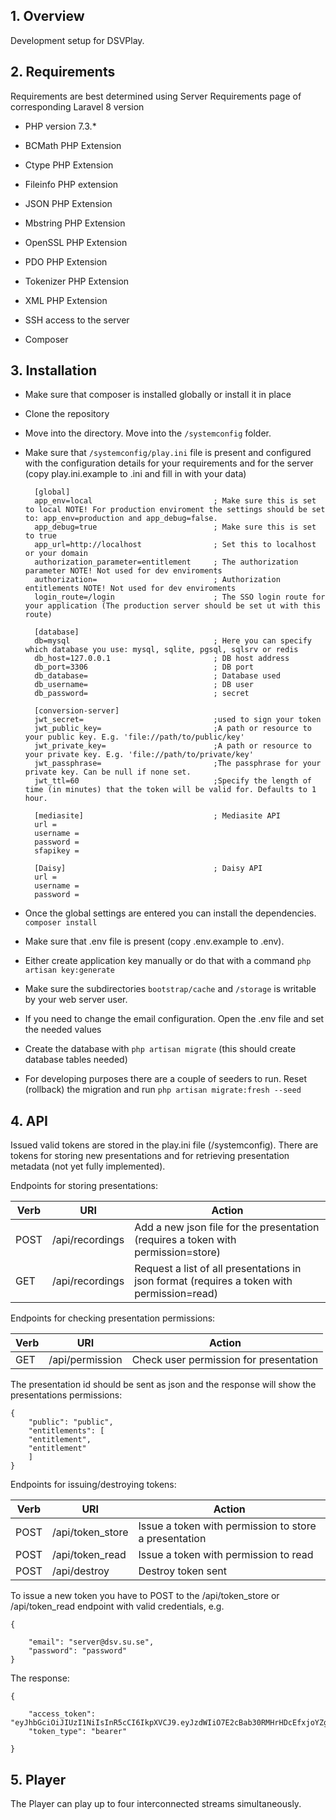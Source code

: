 ## 1. Overview
Development setup for DSVPlay.

## 2. Requirements
Requirements are best determined using Server Requirements page of corresponding Laravel 8 version

- PHP version 7.3.*

- BCMath PHP Extension

- Ctype PHP Extension

- Fileinfo PHP extension

- JSON PHP Extension

- Mbstring PHP Extension

- OpenSSL PHP Extension

- PDO PHP Extension

- Tokenizer PHP Extension

- XML PHP Extension

- SSH access to the server

- Composer

## 3. Installation

* Make sure that composer is installed globally or install it in place

* Clone the repository

* Move into the directory. Move into the `/systemconfig` folder.

* Make sure that `/systemconfig/play.ini` file is present and configured with the configuration details for your requirements and for the server (copy play.ini.example to .ini and fill in with your data)

        [global]
        app_env=local                           ; Make sure this is set to local NOTE! For production enviroment the settings should be set to: app_env=production and app_debug=false.
        app_debug=true                          ; Make sure this is set to true
        app_url=http://localhost                ; Set this to localhost or your domain
        authorization_parameter=entitlement     ; The authorization parameter NOTE! Not used for dev enviroments
        authorization=                          ; Authorization entitlements NOTE! Not used for dev enviroments
        login_route=/login                      ; The SSO login route for your application (The production server should be set ut with this route) 
        
        [database]
        db=mysql                                ; Here you can specify which database you use: mysql, sqlite, pgsql, sqlsrv or redis 
        db_host=127.0.0.1                       ; DB host address
        db_port=3306                            ; DB port
        db_database=                            ; Database used     
        db_username=                            ; DB user
        db_password=                            ; secret
        
        [conversion-server]
        jwt_secret=                             ;used to sign your token
        jwt_public_key=                         ;A path or resource to your public key. E.g. 'file://path/to/public/key'
        jwt_private_key=                        ;A path or resource to your private key. E.g. 'file://path/to/private/key'
        jwt_passphrase=                         ;The passphrase for your private key. Can be null if none set.
        jwt_ttl=60                              ;Specify the length of time (in minutes) that the token will be valid for. Defaults to 1 hour.
        
        [mediasite]                             ; Mediasite API
        url =
        username =
        password =
        sfapikey =
        
        [Daisy]                                 ; Daisy API
        url =
        username =
        password =
        
* Once the global settings are entered you can install the dependencies. `composer install`

* Make sure that .env file is present (copy .env.example to .env). 

* Either create application key manually or do that with a command `php artisan key:generate`

* Make sure the subdirectories `bootstrap/cache` and `/storage` is writable by your web server user.

* If you need to change the email configuration. Open the .env file and set the needed values

* Create the database with `php artisan migrate` (this should create database tables needed)

* For developing purposes there are a couple of seeders to run. Reset (rollback) the migration and run `php artisan migrate:fresh --seed`

## 4. API
Issued valid tokens are stored in the play.ini file (/systemconfig). There are tokens for storing new presentations and for retrieving presentation metadata (not yet fully implemented).

Endpoints for storing presentations:

Verb | URI | Action
-----|-----|-------
POST | /api/recordings | Add a new json file for the presentation (requires a token with permission=store)
GET | /api/recordings | Request a list of all presentations in json format (requires a token with permission=read)


Endpoints for checking presentation permissions:

Verb | URI | Action
-----|-----|-------
GET | /api/permission | Check user permission for presentation

The presentation id should be sent as json and the response will show the presentations permissions:

    {
        "public": "public",
        "entitlements": [
        "entitlement",
        "entitlement"
        ]
    }

Endpoints for issuing/destroying tokens:

Verb | URI | Action
-----|-----|--------
POST | /api/token_store | Issue a token with permission to store a presentation
POST | /api/token_read | Issue a token with permission to read
POST | /api/destroy | Destroy token sent


To issue a new token you have to POST to the /api/token_store or /api/token_read endpoint with valid credentials,
e.g.

    {

        "email": "server@dsv.su.se",
        "password": "password"
    }

The response:

    {

        "access_token": "eyJhbGciOiJIUzI1NiIsInR5cCI6IkpXVCJ9.eyJzdWIiO7E2cBab30RMHrHDcEfxjoYZgeFONFh7HgQ",
        "token_type": "bearer"
       
    }


## 5. Player
The Player can play up to four interconnected streams simultaneously.





